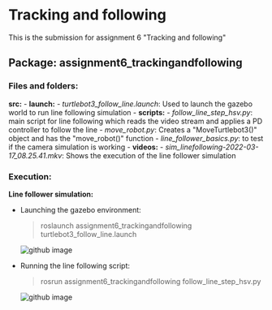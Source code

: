 # Tracking and following
This is the submission for assignment 6 "Tracking and following"

## Package: **assignment6_trackingandfollowing**

### Files and folders:
**src:**
	- **launch:**
		- *turtlebot3_follow_line.launch*: Used to launch the gazebo world to run line following simulation
	- **scripts:**
		- *follow_line_step_hsv.py*: main script for line following which reads the video stream and applies a PD controller to follow the line
		- *move_robot.py*: Creates a "MoveTurtlebot3()" object and has the "move_robot()" function
		- *line_follower_basics.py*: to test if the camera simulation is working
	- **videos:**
		- *sim_linefollowing-2022-03-17_08.25.41.mkv*: Shows the execution of the line follower simulation

### Execution:
**Line follower simulation:**
- Launching the gazebo environment:
	>roslaunch assignment6_trackingandfollowing turtlebot3_follow_line.launch

	![github image](https://github.com/sid25j/AuE823_Team9/blob/main/catkin_ws/src/assignment6_trackingandfollowing/src/videos/images/roslaunch_gazebo.PNG)

- Running the line following script:
	>rosrun assignment6_trackingandfollowing follow_line_step_hsv.py

	![github image](https://github.com/sid25j/AuE823_Team9/blob/main/catkin_ws/src/assignment6_trackingandfollowing/src/videos/images/sim_execution.PNG)
